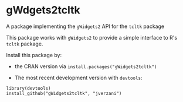 gWdgets2tcltk
==============


A package implementing the `gWidgets2` API for the `tcltk` package

This package works with `gWidgets2` to provide a simple interface to
R's `tcltk` package.


Install this package by:

* the CRAN version via `install.packages("gWidgets2tcltk")`

* The most recent development version with `devtools`:

```
library(devtools)
install_github("gWidgets2tcltk", "jverzani")
```


